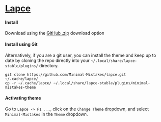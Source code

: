 # [Lapce](http://lapce.dev/)

#### Install

Download using the [GitHub .zip](https://github.com/Minimal-Mistakes/lapce/archive/main.zip) download option

#### Install using Git

Alternatively, if you are a git user, you can install the theme and keep up to date by cloning the repo directly into your `~/.local/share/lapce-stable/plugins/` directory.

```
git clone https://github.com/Minimal-Mistakes/lapce.git ~/.cache/lapce/
cp -r ~/.cache/lapce/ ~/.local/share/lapce-stable/plugins/minimal-mistakes-theme
```

#### Activating theme

Go to `Lapce -> F1 ...`, click on the `Change Theme` dropdown, and select `Minimal-Mistakes` in the `Theme` dropdown.

